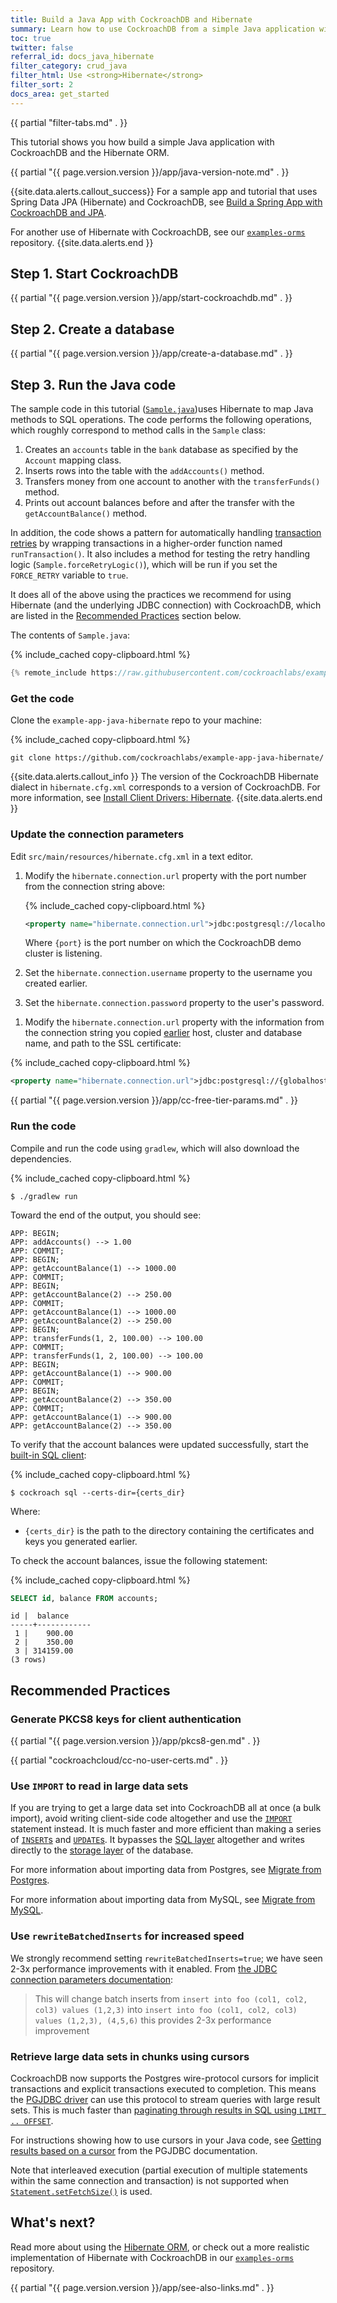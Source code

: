 ```yaml
---
title: Build a Java App with CockroachDB and Hibernate
summary: Learn how to use CockroachDB from a simple Java application with the Hibernate ORM.
toc: true
twitter: false
referral_id: docs_java_hibernate
filter_category: crud_java
filter_html: Use <strong>Hibernate</strong>
filter_sort: 2
docs_area: get_started
---
```


{{ partial "filter-tabs.md" . }}

This tutorial shows you how build a simple Java application with CockroachDB and the Hibernate ORM.

{{ partial "{{ page.version.version }}/app/java-version-note.md" . }}

{{site.data.alerts.callout_success}}
For a sample app and tutorial that uses Spring Data JPA (Hibernate) and CockroachDB, see [Build a Spring App with CockroachDB and JPA](build-a-spring-app-with-cockroachdb-jpa.html).

For another use of Hibernate with CockroachDB, see our [`examples-orms`](https://github.com/cockroachdb/examples-orms) repository.
{{site.data.alerts.end }}

## Step 1. Start CockroachDB

{{ partial "{{ page.version.version }}/app/start-cockroachdb.md" . }}

## Step 2. Create a database

{{ partial "{{ page.version.version }}/app/create-a-database.md" . }}

## Step 3. Run the Java code

The sample code in this tutorial ([`Sample.java`](#code-contents))uses Hibernate to map Java methods to SQL operations. The code performs the following operations, which roughly correspond to method calls in the `Sample` class:

1. Creates an `accounts` table in the `bank` database as specified by the `Account` mapping class.
1. Inserts rows into the table with the `addAccounts()` method.
1. Transfers money from one account to another with the `transferFunds()` method.
1. Prints out account balances before and after the transfer with the `getAccountBalance()` method.

In addition, the code shows a pattern for automatically handling [transaction retries](transactions.html#client-side-intervention-example) by wrapping transactions in a higher-order function named `runTransaction()`. It also includes a method for testing the retry handling logic (`Sample.forceRetryLogic()`), which will be run if you set the `FORCE_RETRY` variable to `true`.

It does all of the above using the practices we recommend for using Hibernate (and the underlying JDBC connection) with CockroachDB, which are listed in the [Recommended Practices](#recommended-practices) section below.

<a name="code-contents"></a>
The contents of `Sample.java`:

{% include_cached copy-clipboard.html %}
~~~ java
{% remote_include https://raw.githubusercontent.com/cockroachlabs/example-app-java-hibernate/master/src/main/java/com/cockroachlabs/Sample.java %}
~~~

### Get the code

Clone the `example-app-java-hibernate` repo to your machine:

{% include_cached copy-clipboard.html %}
~~~ shell
git clone https://github.com/cockroachlabs/example-app-java-hibernate/
~~~

{{site.data.alerts.callout_info }}
The version of the CockroachDB Hibernate dialect in `hibernate.cfg.xml` corresponds to a version of CockroachDB. For more information, see [Install Client Drivers: Hibernate](install-client-drivers.html).
{{site.data.alerts.end }}

### Update the connection parameters

Edit `src/main/resources/hibernate.cfg.xml` in a text editor.

<section class="filter-content" markdown="1" data-scope="local">

1. Modify the `hibernate.connection.url` property with the port number from the connection string above:

    {% include_cached copy-clipboard.html %}
    ~~~ xml
    <property name="hibernate.connection.url">jdbc:postgresql://localhost:{port}/bank?ssl=true&amp;sslmode=require</property>
    ~~~

    Where `{port}` is the port number on which the CockroachDB demo cluster is listening.

1. Set the `hibernate.connection.username` property to the username you created earlier.

1. Set the `hibernate.connection.password` property to the user's password.

</section>

<section class="filter-content" markdown="1" data-scope="cockroachcloud">

1. Modify the `hibernate.connection.url` property with the information from the connection string you copied [earlier](#set-up-your-cluster-connection) host, cluster and database name, and path to the SSL certificate:

  {% include_cached copy-clipboard.html %}
  ~~~ xml
  <property name="hibernate.connection.url">jdbc:postgresql://{globalhost}:26257/{cluster_name}.bank?sslmode=verify-full&amp;sslrootcert={path to the CA certificate}</property>
  ~~~
  {{ partial "{{ page.version.version }}/app/cc-free-tier-params.md" . }}

</section>

### Run the code

Compile and run the code using `gradlew`, which will also download the dependencies.

{% include_cached copy-clipboard.html %}
~~~ shell
$ ./gradlew run
~~~

Toward the end of the output, you should see:

~~~
APP: BEGIN;
APP: addAccounts() --> 1.00
APP: COMMIT;
APP: BEGIN;
APP: getAccountBalance(1) --> 1000.00
APP: COMMIT;
APP: BEGIN;
APP: getAccountBalance(2) --> 250.00
APP: COMMIT;
APP: getAccountBalance(1) --> 1000.00
APP: getAccountBalance(2) --> 250.00
APP: BEGIN;
APP: transferFunds(1, 2, 100.00) --> 100.00
APP: COMMIT;
APP: transferFunds(1, 2, 100.00) --> 100.00
APP: BEGIN;
APP: getAccountBalance(1) --> 900.00
APP: COMMIT;
APP: BEGIN;
APP: getAccountBalance(2) --> 350.00
APP: COMMIT;
APP: getAccountBalance(1) --> 900.00
APP: getAccountBalance(2) --> 350.00
~~~

To verify that the account balances were updated successfully, start the [built-in SQL client](cockroach-sql.html):

{% include_cached copy-clipboard.html %}
~~~ shell
$ cockroach sql --certs-dir={certs_dir}
~~~

Where:
- `{certs_dir}` is the path to the directory containing the certificates and keys you generated earlier.

To check the account balances, issue the following statement:

{% include_cached copy-clipboard.html %}
~~~ sql
SELECT id, balance FROM accounts;
~~~

~~~
id |  balance
-----+------------
 1 |    900.00
 2 |    350.00
 3 | 314159.00
(3 rows)
~~~

</section>

## Recommended Practices

### Generate PKCS8 keys for client authentication

{{ partial "{{ page.version.version }}/app/pkcs8-gen.md" . }}

<section class="filter-content" markdown="1" data-scope="cockroachcloud">

{{ partial "cockroachcloud/cc-no-user-certs.md" . }}

</section>

### Use `IMPORT` to read in large data sets

If you are trying to get a large data set into CockroachDB all at once (a bulk import), avoid writing client-side code altogether and use the [`IMPORT`](import.html) statement instead. It is much faster and more efficient than making a series of [`INSERT`s](insert.html) and [`UPDATE`s](update.html). It bypasses the [SQL layer](architecture/sql-layer.html) altogether and writes directly to the [storage layer](architecture/storage-layer.html) of the database.

For more information about importing data from Postgres, see [Migrate from Postgres](migrate-from-postgres.html).

For more information about importing data from MySQL, see [Migrate from MySQL](migrate-from-mysql.html).

### Use `rewriteBatchedInserts` for increased speed

We strongly recommend setting `rewriteBatchedInserts=true`; we have seen 2-3x performance improvements with it enabled. From [the JDBC connection parameters documentation](https://jdbc.postgresql.org/documentation/head/connect.html#connection-parameters):

> This will change batch inserts from `insert into foo (col1, col2, col3) values (1,2,3)` into `insert into foo (col1, col2, col3) values (1,2,3), (4,5,6)` this provides 2-3x performance improvement

### Retrieve large data sets in chunks using cursors

CockroachDB now supports the Postgres wire-protocol cursors for implicit transactions and explicit transactions executed to completion. This means the [PGJDBC driver](https://jdbc.postgresql.org) can use this protocol to stream queries with large result sets. This is much faster than [paginating through results in SQL using `LIMIT .. OFFSET`](pagination.html).

For instructions showing how to use cursors in your Java code, see [Getting results based on a cursor](https://jdbc.postgresql.org/documentation/head/query.html#query-with-cursor) from the PGJDBC documentation.

Note that interleaved execution (partial execution of multiple statements within the same connection and transaction) is not supported when [`Statement.setFetchSize()`](https://docs.oracle.com/javase/8/docs/api/java/sql/Statement.html#setFetchSize-int-) is used.

## What's next?

Read more about using the [Hibernate ORM](http://hibernate.org/orm/), or check out a more realistic implementation of Hibernate with CockroachDB in our [`examples-orms`](https://github.com/cockroachdb/examples-orms) repository.

{{ partial "{{ page.version.version }}/app/see-also-links.md" . }}
